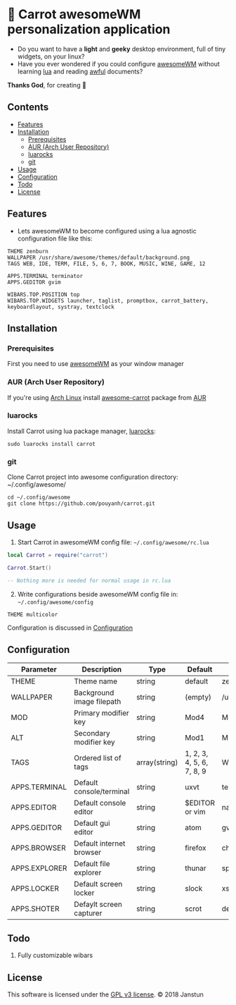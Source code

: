 # :carrot: Carrot awesomeWM personalization application
* Do you want to have a __light__ and __geeky__ desktop environment, full of tiny widgets, on your linux?
* Have you ever wondered if you could configure [awesomeWM][awesomewm]
without learning [lua][lua]
and reading [awful][awful] documents?

__Thanks God__, for creating :carrot:

## Contents
* [Features](#installation)
* [Installation](#installation)
    * [Prerequisites](#prerequisites)
    * [AUR (Arch User Repository)](#aur-arch-user-repository)
    * [luarocks](#luarocks)
    * [git](#git)
* [Usage](#usage)
* [Configuration](#configuration)
* [Todo](#todo)
* [License](#license)

## Features
* Lets awesomeWM to become configured using a lua agnostic configuration file like this:

```
THEME zenburn
WALLPAPER /usr/share/awesome/themes/default/background.png
TAGS WEB, IDE, TERM, FILE, 5, 6, 7, BOOK, MUSIC, WINE, GAME, 12

APPS.TERMINAL terminator
APPS.GEDITOR gvim

WIBARS.TOP.POSITION top
WIBARS.TOP.WIDGETS launcher, taglist, promptbox, carrot_battery, keyboardlayout, systray, textclock
```

## Installation
### Prerequisites
First you need to use [awesomeWM][awesomewm] as your window manager

### AUR (Arch User Repository)
If you're using [Arch Linux][archlinux] install [awesome-carrot][aur-awesome-carrot]
package from [AUR][aur]

### luarocks
Install Carrot using lua package manager, [luarocks][luarocks]:

```shell
sudo luarocks install carrot
```

### git
Clone Carrot project into awesome configuration directory: ~/.config/awesome/

```shell
cd ~/.config/awesome
git clone https://github.com/pouyanh/carrot.git
```

## Usage
1. Start Carrot in awesomeWM config file: `~/.config/awesome/rc.lua`

```lua
local Carrot = require("carrot")

Carrot.Start()

-- Nothing more is needed for normal usage in rc.lua
```

2. Write configurations beside awesomeWM config file in: `~/.config/awesome/config`

```
THEME multicolor
```

Configuration is discussed in [Configuration](#configuration)

## Configuration

|   Parameter   |         Description          |      Type     |          Default          |                     Example                      |
|---------------|------------------------------|---------------|---------------------------|--------------------------------------------------|
| THEME         | Theme name                   | string        | default                   | zenburn                                          |
| WALLPAPER     | Background image filepath    | string        | (empty)                   | /usr/share/awesome/themes/default/background.png |
| MOD           | Primary modifier key         | string        | Mod4                      | Mod4                                             |
| ALT           | Secondary modifier key       | string        | Mod1                      | Mod1                                             |
| TAGS          | Ordered list of tags         | array(string) | 1, 2, 3, 4, 5, 6, 7, 8, 9 | WEB, IDE, TERM, FILE, BOOK, MUSIC, WINE, GAME    |
| APPS.TERMINAL | Default console/terminal     | string        | uxvt                      | terminator                                       |
| APPS.EDITOR   | Default console editor       | string        | $EDITOR or vim            | nano                                             |
| APPS.GEDITOR  | Default gui editor           | string        | atom                      | gvim                                             |
| APPS.BROWSER  | Default internet browser     | string        | firefox                   | chromium                                         |
| APPS.EXPLORER | Default file explorer        | string        | thunar                    | spacefm                                          |
| APPS.LOCKER   | Default screen locker        | string        | slock                     | xsecurelock                                      |
| APPS.SHOTER   | Defaylt screen capturer      | string        | scrot                     | deepin-screenshot                                |

## Todo
1. Fully customizable wibars

## License
This software is licensed under the [GPL v3 license][gpl]. © 2018 Janstun

[awesomewm]: https://awesomewm.org/
[lua]: https://www.lua.org/
[awful]: https://awesomewm.org/doc/api/libraries/awful.layout.html
[gpl]: http://www.gnu.org/copyleft/gpl.html
[archlinux]: https://www.archlinux.org/
[aur-awesome-carrot]: https://aur.archlinux.org/packages/awesome-carrot 
[aur]: https://wiki.archlinux.org/index.php/AUR
[luarocks]: https://luarocks.org/
